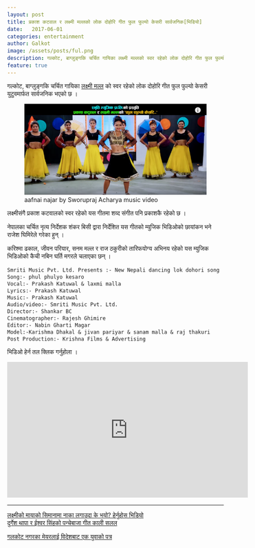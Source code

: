 ```yaml
---
layout: post
title: प्रकाश कटवाल र लक्ष्मी मल्लको लोक दोहोरि गीत फुल फुल्यो केसरी सार्वजनिक[भिडियो]
date:   2017-06-01
categories: entertainment
author: Galkot
image: /assets/posts/ful.png
description: गल्कोट, बाग्लुङ्गकि चर्चित गायिका लक्ष्मी मल्लको स्वर रहेको लोक दोहोरि गीत फुल फुल्यो केसरी युटुवमार्फत सार्वजनिक भएको छ । ..| Galkot Municipality, Galkot Khabar, FM News, Panchebaja
feature: true
---
```


गल्कोट, बाग्लुङ्गकि चर्चित गायिका [लक्ष्मी मल्ल](https://ourgalkot.com/entertainment/ramkrishnabam-malla-laxmi-malla-new-song-naka-lagayeu-released) को स्वर रहेको लोक दोहोरि गीत फुल फुल्यो केसरी युटुवमार्फत सार्वजनिक भएको छ ।


<figure><img src="/assets/posts/ful.png" align="middle;"><figcaption> aafnai najar by Sworupraj Acharya music video</figcaption></figure>


लक्ष्मीसंगै प्रकाश कटवालको स्वर रहेको यस गीतमा शव्द संगीत पनि प्रकाशकै रहेको छ ।


नेपालका चर्चित नृत्य निर्देशक शंकर बिसी द्वारा निर्देशित यस गीतको म्युजिक भिडिओको छायांकन भने राजेश घिमिरेले गरेका हुन् ।


करिश्मा ढकाल, जीवन परियार, सनम मल्ल र राज ठकुरीको तारिफयोग्य अभिनय रहेको यस म्युजिक भिडिओको कैची नबिन घर्ति मगरले चलाएका छन् ।


	Smriti Music Pvt. Ltd. Presents :- New Nepali dancing lok dohori song
	Song:- phul phulyo kesaro
	Vocal:- Prakash Katuwal & laxmi malla
	Lyrics:- Prakash Katuwal
	Music:- Prakash Katuwal
	Audio/video:- Smriti Music Pvt. Ltd.
	Director:- Shankar BC
	Cinematographer:- Rajesh Ghimire
	Editor:- Nabin Gharti Magar
	Model:-Karishma Dhakal & jivan pariyar & sanam malla & raj thakuri
	Post Production:- Krishna Films & Advertising

भिडिओ हेर्न तल क्लिक गर्नुहोला ।

<div class="abc">
	<iframe width="560" height="315" src="https://www.youtube.com/embed/45fJm_5i1ho?rel=0&amp;controls=0&amp;showinfo=0" frameborder="0" allowfullscreen></iframe>
</div>

<hr>

[लक्ष्मीको मायाको सिमानामा नाका लगाउदा के भयो? हेर्नुहोस भिडियो](https://ourgalkot.com/entertainment/ramkrishnabam-malla-laxmi-malla-new-song-naka-lagayeu-released)
<br>
<a href="https://ourgalkot.com/entertainment/durgesh-thapa-ishwor-singh-new-panchebaja-song-kali-salala-released">दुर्गेश थापा र ईश्वर सिंहको पन्चेबाजा गीत काली सलल</a>
<br>

<a href="https://ourgalkot.com/article/youths-letter-to-galkot-mayor">गलकोट नगरका मेयरलाई विदेशबाट एक युवाको पत्र</a>